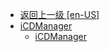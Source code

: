 - [返回上一级 [en-US]](en-US/)
- [iCDManager](en-US/iCDManager/)
  - [iCDManager](en-US/iCDManager/iCDManager.md)
